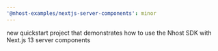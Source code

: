 ```yaml
---
'@nhost-examples/nextjs-server-components': minor
---
```


new quickstart project that demonstrates how to use the Nhost SDK with Next.js 13 server components
